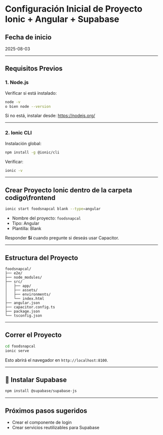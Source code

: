 # Configuración Inicial de Proyecto Ionic + Angular + Supabase

## Fecha de inicio
2025-08-03

---

## Requisitos Previos

### 1. Node.js
Verificar si está instalado:
```bash
node -v
o bien node --version
```
Si no está, instalar desde: https://nodejs.org/

---

### 2. Ionic CLI
Instalación global:
```bash
npm install -g @ionic/cli
```
Verificar:
```bash
ionic -v
```

---

## Crear Proyecto Ionic dentro de la carpeta codigo\frontend

```bash
ionic start foodsnapcal blank --type=angular
```

- Nombre del proyecto: `foodsnapcal`
- Tipo: Angular
- Plantilla: Blank

Responder **Sí** cuando pregunte si deseás usar Capacitor.

---

## Estructura del Proyecto

```
foodsnapcal/
├── e2e/
├── node_modules/
├── src/
│   ├── app/
│   ├── assets/
│   ├── environments/
│   └── index.html
├── angular.json
├── capacitor.config.ts
├── package.json
└── tsconfig.json
```

---

## Correr el Proyecto

```bash
cd foodsnapcal
ionic serve
```

Esto abrirá el navegador en `http://localhost:8100`.

---

## 🔌 Instalar Supabase

```bash
npm install @supabase/supabase-js
```

---

## Próximos pasos sugeridos

- Crear el componente de login
- Crear servicios reutilizables para Supabase

